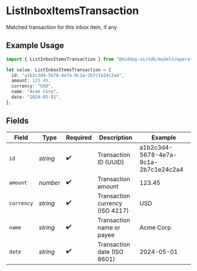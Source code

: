 # ListInboxItemsTransaction

Matched transaction for this inbox item, if any

## Example Usage

```typescript
import { ListInboxItemsTransaction } from "@midday-ai/sdk/models/operations";

let value: ListInboxItemsTransaction = {
  id: "a1b2c3d4-5678-4e7a-9c1a-2b7c1e24c2a4",
  amount: 123.45,
  currency: "USD",
  name: "Acme Corp",
  date: "2024-05-01",
};
```

## Fields

| Field                                | Type                                 | Required                             | Description                          | Example                              |
| ------------------------------------ | ------------------------------------ | ------------------------------------ | ------------------------------------ | ------------------------------------ |
| `id`                                 | *string*                             | :heavy_check_mark:                   | Transaction ID (UUID)                | a1b2c3d4-5678-4e7a-9c1a-2b7c1e24c2a4 |
| `amount`                             | *number*                             | :heavy_check_mark:                   | Transaction amount                   | 123.45                               |
| `currency`                           | *string*                             | :heavy_check_mark:                   | Transaction currency (ISO 4217)      | USD                                  |
| `name`                               | *string*                             | :heavy_check_mark:                   | Transaction name or payee            | Acme Corp                            |
| `date`                               | *string*                             | :heavy_check_mark:                   | Transaction date (ISO 8601)          | 2024-05-01                           |